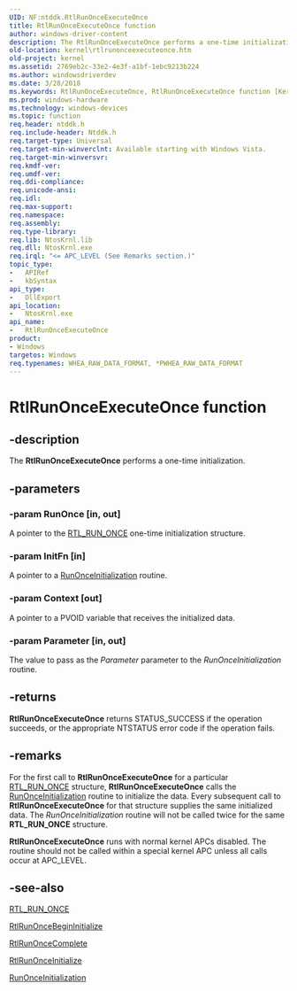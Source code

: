 ```yaml
---
UID: NF:ntddk.RtlRunOnceExecuteOnce
title: RtlRunOnceExecuteOnce function
author: windows-driver-content
description: The RtlRunOnceExecuteOnce performs a one-time initialization.
old-location: kernel\rtlrunonceexecuteonce.htm
old-project: kernel
ms.assetid: 2769eb2c-33e2-4e3f-a1bf-1ebc9213b224
ms.author: windowsdriverdev
ms.date: 3/28/2018
ms.keywords: RtlRunOnceExecuteOnce, RtlRunOnceExecuteOnce function [Kernel-Mode Driver Architecture], k109_c1729bff-038f-4714-b422-1b97dd5a9c19.xml, kernel.rtlrunonceexecuteonce, ntddk/RtlRunOnceExecuteOnce
ms.prod: windows-hardware
ms.technology: windows-devices
ms.topic: function
req.header: ntddk.h
req.include-header: Ntddk.h
req.target-type: Universal
req.target-min-winverclnt: Available starting with Windows Vista.
req.target-min-winversvr: 
req.kmdf-ver: 
req.umdf-ver: 
req.ddi-compliance: 
req.unicode-ansi: 
req.idl: 
req.max-support: 
req.namespace: 
req.assembly: 
req.type-library: 
req.lib: NtosKrnl.lib
req.dll: NtosKrnl.exe
req.irql: "<= APC_LEVEL (See Remarks section.)"
topic_type:
-	APIRef
-	kbSyntax
api_type:
-	DllExport
api_location:
-	NtosKrnl.exe
api_name:
-	RtlRunOnceExecuteOnce
product:
- Windows
targetos: Windows
req.typenames: WHEA_RAW_DATA_FORMAT, *PWHEA_RAW_DATA_FORMAT
---
```


# RtlRunOnceExecuteOnce function


## -description


The <b>RtlRunOnceExecuteOnce</b> performs a one-time initialization.


## -parameters




### -param RunOnce [in, out]

A pointer to the <a href="https://msdn.microsoft.com/library/windows/hardware/ff563626">RTL_RUN_ONCE</a> one-time initialization structure.


### -param InitFn [in]

A pointer to a <a href="https://msdn.microsoft.com/library/windows/hardware/ff563635">RunOnceInitialization</a> routine.


### -param Context [out]

A pointer to a PVOID variable that receives the initialized data.


### -param Parameter [in, out]

The value to pass as the <i>Parameter</i> parameter to the <i>RunOnceInitialization</i> routine.


## -returns



<b>RtlRunOnceExecuteOnce</b> returns STATUS_SUCCESS if the operation succeeds, or the appropriate NTSTATUS error code if the operation fails.




## -remarks



For the first call to <b>RtlRunOnceExecuteOnce</b> for a particular <a href="https://msdn.microsoft.com/library/windows/hardware/ff563626">RTL_RUN_ONCE</a> structure, <b>RtlRunOnceExecuteOnce</b> calls the <a href="https://msdn.microsoft.com/library/windows/hardware/ff563635">RunOnceInitialization</a> routine to initialize the data. Every subsequent call to <b>RtlRunOnceExecuteOnce</b> for that structure supplies the same initialized data. The <i>RunOnceInitialization</i> routine will not be called twice for the same <b>RTL_RUN_ONCE</b> structure.

<b>RtlRunOnceExecuteOnce</b> runs with normal kernel APCs disabled. The routine should not be called within a special kernel APC unless all calls occur at APC_LEVEL.




## -see-also




<a href="https://msdn.microsoft.com/library/windows/hardware/ff563626">RTL_RUN_ONCE</a>



<a href="https://msdn.microsoft.com/library/windows/hardware/ff562759">RtlRunOnceBeginInitialize</a>



<a href="https://msdn.microsoft.com/library/windows/hardware/ff562763">RtlRunOnceComplete</a>



<a href="https://msdn.microsoft.com/library/windows/hardware/ff562767">RtlRunOnceInitialize</a>



<a href="https://msdn.microsoft.com/library/windows/hardware/ff563635">RunOnceInitialization</a>
 

 

